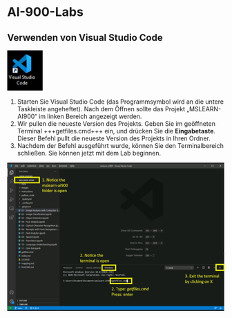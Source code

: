 ﻿# AI-900-Labs
## Verwenden von Visual Studio Code

![Visual Studio Code-Symbol](./images/vscode.jpg)

1.  Starten Sie Visual Studio Code (das Programmsymbol wird an die untere Taskleiste angeheftet). Nach dem Öffnen sollte das Projekt „MSLEARN-AI900“ im linken Bereich angezeigt werden.
2.  Wir pullen die neueste Version des Projekts. Geben Sie im geöffneten Terminal +++getfiles.cmd+++ ein, und drücken Sie die **Eingabetaste**. Dieser Befehl pullt die neueste Version des Projekts in Ihren Ordner. 
3.  Nachdem der Befehl ausgeführt wurde, können Sie den Terminalbereich schließen. Sie können jetzt mit dem Lab beginnen. 

![Supportbild für die Terminalnutzung in Visual Studio Code.](./images/terminal_support1.jpg)